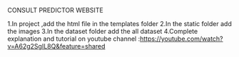 CONSULT PREDICTOR WEBSITE

1.In project ,add the html file in the templates folder
2.In the static folder add the images
3.In the dataset folder add the all dataset
4.Complete explanation and tutorial on youtube channel
  :https://youtube.com/watch?v=A62g2SgIL8Q&feature=shared
